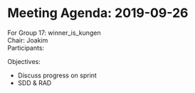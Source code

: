 # Meeting Agenda: 2019-09-26
For Group 17: winner_is_kungen  
Chair: Joakim  
Participants: 

Objectives:
* Discuss progress on sprint
* SDD & RAD
